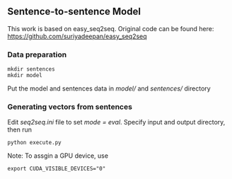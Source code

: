 ## Sentence-to-sentence Model

This work is based on easy_seq2seq. Original code can be found here: https://github.com/suriyadeepan/easy_seq2seq

### Data preparation

```
mkdir sentences
mkdir model
```
Put the model and sentences data in *model/* and *sentences/* directory

### Generating vectors from sentences

Edit *seq2seq.ini* file to set *mode = eval*. Specify input and output directory, then run
```
python execute.py
```

Note: To assgin a GPU device, use
```
export CUDA_VISIBLE_DEVICES="0"
```
